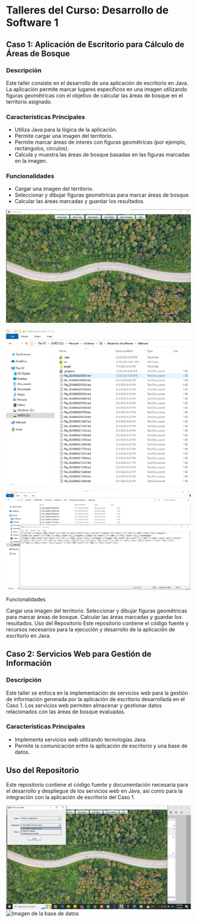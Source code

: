 # Talleres del Curso: Desarrollo de Software 1

## Caso 1: Aplicación de Escritorio para Cálculo de Áreas de Bosque

### Descripción
Este taller consiste en el desarrollo de una aplicación de escritorio en Java. La aplicación permite marcar lugares específicos en una imagen utilizando figuras geométricas con el objetivo de calcular las áreas de bosque en el territorio asignado.

### Características Principales
- Utiliza Java para la lógica de la aplicación.
- Permite cargar una imagen del territorio.
- Permite marcar áreas de interés con figuras geométricas (por ejemplo, rectángulos, círculos).
- Calcula y muestra las áreas de bosque basadas en las figuras marcadas en la imagen.

### Funcionalidades
- Cargar una imagen del territorio.
- Seleccionar y dibujar figuras geométricas para marcar áreas de bosque.
- Calcular las áreas marcadas y guardar los resultados.

![Imagen del Territorio](./images/import_image.jpeg)

![Imagen de datos guardados](./images/save_json.jpeg)

![Imagen de json](./images/view_json.jpeg)

Funcionalidades

Cargar una imagen del territorio.
Seleccionar y dibujar figuras geométricas para marcar áreas de bosque.
Calcular las áreas marcadas y guardar los resultados.
Uso del Repositorio
Este repositorio contiene el código fuente y recursos necesarios para la ejecución y desarrollo de la aplicación de escritorio en Java.

## Caso 2: Servicios Web para Gestión de Información

### Descripción
Este taller se enfoca en la implementación de servicios web para la gestión de información generada por la aplicación de escritorio desarrollada en el Caso 1. Los servicios web permiten almacenar y gestionar datos relacionados con las áreas de bosque evaluadas.

### Características Principales
- Implementa servicios web utilizando tecnologías Java.
- Permite la comunicación entre la aplicación de escritorio y una base de datos.

## Uso del Repositorio
Este repositorio contiene el código fuente y documentación necesaria para el desarrollo y despliegue de los servicios web en Java, así como para la integración con la aplicación de escritorio del Caso 1.

![Imagen del formulario conectado a los servicio](./images/form.jpeg)
![Imagen de la base de datos](./images/databse.jpeg)

